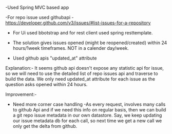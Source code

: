 -Used Spring MVC based app

-For repo issue used githubapi - https://developer.github.com/v3/issues/#list-issues-for-a-repository

- For Ui used bbotstrap and for rest client used spring resttemplate.

- The solution gives issues opened (might be reopened/created) within 24 hours/1week timeframes. NOT in a calender day/week.

- Used github apis "updated_at" attribute


Explanation:-
It seems github api doesn't expose any statistic api for issue, so we will need to use the detailed list of repo issues api and traverse to build the data.
We only need updated_at attribute for each issue as the question asks opened within 24 hours.

Improvement:-

- Need more corner case handling
-As every request, involves many calls to github Api and if we need this info on regular basis, then we can build a git repo issue metadata in our own datastore. Say, we keep updating our issue metadata db for each call, so next time we get a new call we only get the delta from github.


